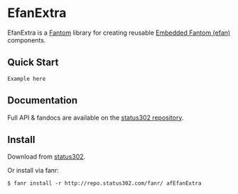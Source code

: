 # EfanExtra

EfanExtra is a [Fantom](http://fantom.org/) library for creating reusable [Embedded Fantom (efan)](https://bitbucket.org/AlienFactory/afefan) components.



## Quick Start

    Example here


## Documentation

Full API & fandocs are available on the [status302 repository](http://repo.status302.com/doc/afEfanExtra/#overview).



## Install

Download from [status302](http://repo.status302.com/browse/afEfanExtra).

Or install via fanr:

    $ fanr install -r http://repo.status302.com/fanr/ afEfanExtra

